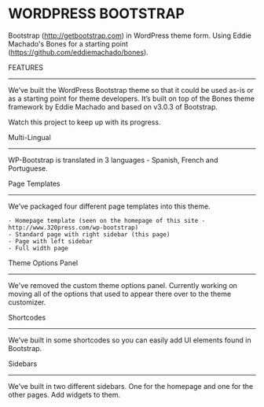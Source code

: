 WORDPRESS BOOTSTRAP
===================

Bootstrap (http://getbootstrap.com) in WordPress theme form. Using Eddie Machado's Bones for a starting point (https://github.com/eddiemachado/bones). 

FEATURES
________

We’ve built the WordPress Bootstrap theme so that it could be used as-is or as a starting point for theme developers. It’s built on top of the Bones theme framework by Eddie Machado and based on v3.0.3 of Bootstrap.

Watch this project to keep up with its progress.

Multi-Lingual
_____________

WP-Bootstrap is translated in 3 languages - Spanish, French and Portuguese. 

Page Templates
______________

We’ve packaged four different page templates into this theme.

    - Homepage template (seen on the homepage of this site - http://www.320press.com/wp-bootstrap)
    - Standard page with right sidebar (this page)
    - Page with left sidebar
    - Full width page

Theme Options Panel
___________________

We've removed the custom theme options panel. Currently working on moving all of the options that used to appear there over to the theme customizer. 

Shortcodes
__________

We’ve built in some shortcodes so you can easily add UI elements found in Bootstrap.

Sidebars
________

We’ve built in two different sidebars. One for the homepage and one for the other pages. Add widgets to them.
